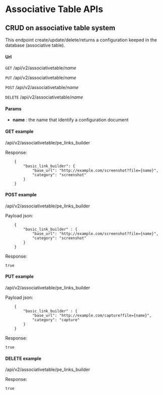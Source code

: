 # Associative Table APIs

## CRUD on associative table system

This endpoint create/update/delete/returns a configuration keeped in the
database (associative table).

#### Url

  `GET` /api/v2/associativetable/*name*

  `PUT` /api/v2/associativetable/*name*

  `POST` /api/v2/associativetable/*name*

  `DELETE` /api/v2/associativetable/*name*

#### Params

- **name** : the name that identify a configuration document

#### GET example

/api/v2/associativetable/pe_links_builder

Response:
```{json}
    {
        "basic_link_builder": {
            "base_url": "http://example.com/screenshot?file={name}",
            "category": "screenshot"
        }
    }
```

#### POST example

/api/v2/associativetable/pe_links_builder

Payload json:
```{json}
    {
        "basic_link_builder" : {
            "base_url": "http://example.com/screenshot?file={name}",
            "category": "screenshot"
        }
    }
```

Response:
```{json}
true
```

#### PUT example

/api/v2/associativetable/pe_links_builder

Payload json:
```{json}
    {
        "basic_link_builder" : {
            "base_url": "http://example.com/capture?file={name}",
            "category": "capture"
        }
    }
```

Response:
```{json}
true
```

#### DELETE example

/api/v2/associativetable/pe_links_builder

Response:
```{json}
true
```
